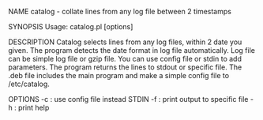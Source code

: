 NAME
    catalog - collate lines from any log file between 2 timestamps

SYNOPSIS
    Usage: catalog.pl [options]

DESCRIPTION
    Catalog selects lines from any log files, within 2 date you given.
    The program detects the date format in log file automatically.
    Log file can be simple log file or gzip file. You can use config
    file or stdin to add parameters. The program returns the lines
    to stdout or specific file. The .deb file includes the main program
    and  make a simple config file to /etc/catalog.

OPTIONS
    -c <FILE>	: use config file instead STDIN
    -f <FILE>	: print output to specific file
    -h		: print help
